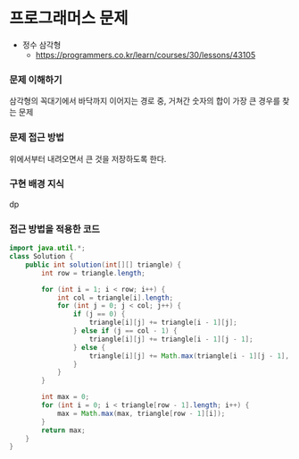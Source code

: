 # 프로그래머스 문제

- 정수 삼각형
    - https://programmers.co.kr/learn/courses/30/lessons/43105
    
### 문제 이해하기
삼각형의 꼭대기에서 바닥까지 이어지는 경로 중, 거쳐간 숫자의 합이 가장 큰 경우를 찾는 문제

### 문제 접근 방법
위에서부터 내려오면서 큰 것을 저장하도록 한다.

### 구현 배경 지식
dp

### 접근 방법을 적용한 코드
```java
import java.util.*;
class Solution {
	public int solution(int[][] triangle) {
		int row = triangle.length;

		for (int i = 1; i < row; i++) {
			int col = triangle[i].length;
			for (int j = 0; j < col; j++) {
				if (j == 0) {
					triangle[i][j] += triangle[i - 1][j];
				} else if (j == col - 1) {
					triangle[i][j] += triangle[i - 1][j - 1];
				} else {
					triangle[i][j] += Math.max(triangle[i - 1][j - 1], triangle[i - 1][j]);
				}
			}
		}

		int max = 0;
		for (int i = 0; i < triangle[row - 1].length; i++) {
			max = Math.max(max, triangle[row - 1][i]);
		}
		return max;
	}
}
```
